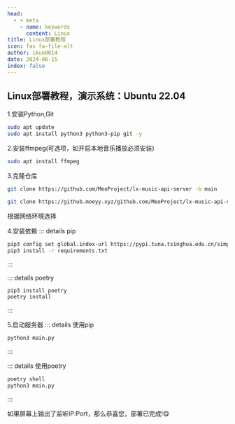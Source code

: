 ```yaml
---
head:
  - - meta
    - name: keywords
      content: Linux
title: Linux部署教程
icon: fas fa-file-alt
author: ikun0014
date: 2024-06-15
index: false
---
```


## Linux部署教程，演示系统：Ubuntu 22.04

1.安装Python,Git
``` bash
sudo apt update
sudo apt install python3 python3-pip git -y
```
2.安装ffmpeg(可选项，如开启本地音乐播放必须安装)
``` bash
sudo apt install ffmpeg
```
3.克隆仓库
``` bash
git clone https://github.com/MeoProject/lx-music-api-server -b main

git clone https://github.moeyy.xyz/github.com/MeoProject/lx-music-api-server -b main
```
根据网络环境选择

4.安装依赖
::: details pip
``` bash
pip3 config set global.index-url https://pypi.tuna.tsinghua.edu.cn/simple(可选的操作)
pip3 install -r requirements.txt
```
:::  

::: details poetry
``` bash
pip3 install poetry
poetry install
```
:::

5.启动服务器
::: details 使用pip
``` bash
python3 main.py
```
:::  

::: details 使用poetry
``` bash
poetry shell
python3 main.py
```
:::

如果屏幕上输出了监听IP:Port，那么恭喜您，部署已完成!:yum: